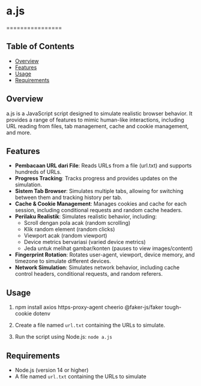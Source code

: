 # a.js

================

## Table of Contents

- [Overview](#overview)
- [Features](#features)
- [Usage](#usage)
- [Requirements](#requirements)

## Overview

a.js is a JavaScript script designed to simulate realistic browser behavior. It provides a range of features to mimic human-like interactions, including URL reading from files, tab management, cache and cookie management, and more.

## Features

- **Pembacaan URL dari File**: Reads URLs from a file (url.txt) and supports hundreds of URLs.
- **Progress Tracking**: Tracks progress and provides updates on the simulation.
- **Sistem Tab Browser**: Simulates multiple tabs, allowing for switching between them and tracking history per tab.
- **Cache & Cookie Management**: Manages cookies and cache for each session, including conditional requests and random cache headers.
- **Perilaku Realistik**: Simulates realistic behavior, including:
  - Scroll dengan pola acak (random scrolling)
  - Klik random element (random clicks)
  - Viewport acak (random viewport)
  - Device metrics bervariasi (varied device metrics)
  - Jeda untuk melihat gambar/konten (pauses to view images/content)
- **Fingerprint Rotation**: Rotates user-agent, viewport, device memory, and timezone to simulate different devices.
- **Network Simulation**: Simulates network behavior, including cache control headers, conditional requests, and random referers.

## Usage

1. npm install axios https-proxy-agent cheerio @faker-js/faker tough-cookie dotenv

2. Create a file named `url.txt` containing the URLs to simulate.
3. Run the script using Node.js: `node a.js`

## Requirements

- Node.js (version 14 or higher)
- A file named `url.txt` containing the URLs to simulate
